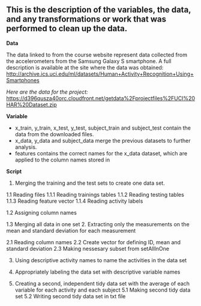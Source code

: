## This is the description of the variables, the data, and any transformations or work that was performed to clean up the data.

**Data**

The data linked to from the course website represent data collected from the accelerometers from the Samsung Galaxy S smartphone. A full description is available at the site where the data was obtained:
http://archive.ics.uci.edu/ml/datasets/Human+Activity+Recognition+Using+Smartphones

*Here are the data for the project:*
https://d396qusza40orc.cloudfront.net/getdata%2Fprojectfiles%2FUCI%20HAR%20Dataset.zip

**Variable**
* x_train, y_train, x_test, y_test, subject_train and subject_test contain the data from the downloaded files.
* x_data, y_data and subject_data merge the previous datasets to further analysis.
* features contains the correct names for the x_data dataset, which are applied to the column names stored in

**Script**
1. Merging the training and the test sets to create one data set.
  
  1.1 Reading files
    1.1.1 Reading trainings tables
    1.1.2 Reading testing tables
    1.1.3 Reading feature vector
    1.1.4 Reading activity labels
  
  1.2 Assigning column names
  
  1.3 Merging all data in one set
2. Extracting only the measurements on the mean and standard deviation for each measurement
  
  2.1 Reading column names
  2.2 Create vector for defining ID, mean and standard deviation
  2.3 Making nessesary subset from setAllInOne

3. Using descriptive activity names to name the activities in the data set

4. Appropriately labeling the data set with descriptive variable names

5. Creating a second, independent tidy data set with the average of each variable for each activity and each subject
  5.1 Making second tidy data set
  5.2 Writing second tidy data set in txt file
  
